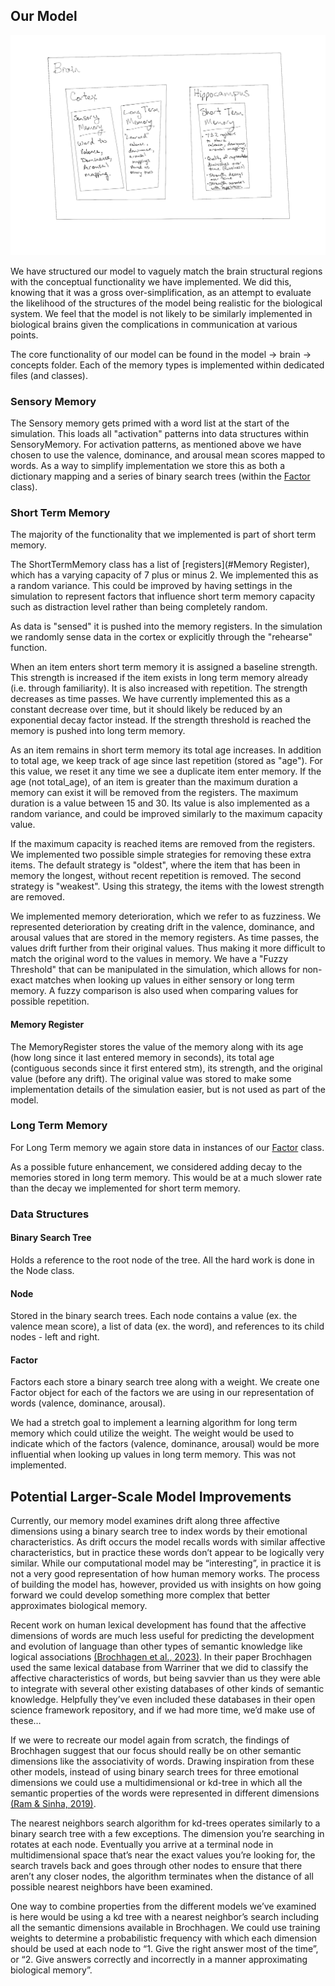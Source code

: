 

## Our Model

![High Level Model Overview](images/modeldiagram.png)

We have structured our model to vaguely match the brain structural regions 
with the conceptual functionality we have implemented. We did this, knowing 
that it was a gross over-simplification, as an attempt 
to evaluate the likelihood of the structures of the model being realistic for
the biological system. We feel that the model is not likely to be similarly implemented
in biological brains given the complications in communication at various points.

The core functionality of our model can be found in the model -> brain -> concepts folder. 
Each of the memory types is implemented within dedicated files (and classes). 

### Sensory Memory

The Sensory memory gets primed with a word list at the start of the simulation. 
This loads all "activation" patterns into data structures within SensoryMemory. 
For activation patterns, as mentioned above we have chosen to use the valence, dominance, 
and arousal mean scores mapped to words. As a way to simplify implementation we store this
as both a dictionary mapping and a series of binary search trees (within the [Factor](#Factor) class). 

### Short Term Memory

The majority of the functionality that we implemented is part of short term memory. 

The ShortTermMemory class has a list of [registers](#Memory Register), which has a varying capacity of 
7 plus or minus 2. We implemented this as a random variance. This could be improved by
having settings in the simulation to represent factors that influence short term memory 
capacity such as distraction level rather than being completely random.

As data is "sensed" it is pushed into the memory registers. In the simulation we 
randomly sense data in the cortex or explicitly through the "rehearse" function.

When an item enters short term memory it is assigned a baseline strength. This 
strength is increased if the item exists in long term memory already 
(i.e. through familiarity). It is also increased with repetition. The strength 
decreases as time passes. We have currently implemented this as a constant decrease
over time, but it should likely be reduced by an exponential decay factor instead.
If the strength threshold is reached the memory is pushed into long term memory.

As an item remains in short term memory its total age increases. In addition to 
total age, we keep track of age since last repetition (stored as "age"). For this 
value, we reset it any time we see a duplicate item enter memory. If the 
age (not total_age), of an item is greater than the maximum duration a memory 
can exist it will be removed from the registers. The maximum duration is a value 
between 15 and 30. Its value is also implemented as a random variance, and could be 
improved similarly to the maximum capacity value.

If the maximum capacity is reached items are removed from the registers. 
We implemented two possible simple strategies for 
removing these extra items. The default strategy is "oldest", where the item that 
has been in memory the longest, without recent repetition is removed. The second
strategy is "weakest". Using this strategy, the items with the lowest strength are 
removed. 


We implemented memory deterioration, which we refer to as fuzziness. We represented
deterioration by creating drift in the valence, dominance, and arousal values that are 
stored in the memory registers. As time passes, the values drift further from their 
original values. Thus making it more difficult to match the original word to the values 
in memory. We have a "Fuzzy Threshold" that can be manipulated in the simulation, which 
allows for non-exact matches when looking up values in either sensory or long term memory. 
A fuzzy comparison is also used when comparing values for possible repetition. 

#### Memory Register

The MemoryRegister stores the value of the memory along with its age 
(how long since it last entered memory in seconds), 
its total age (contiguous seconds since it first entered stm),
its strength, and the original value (before any drift). The original value 
was stored to make some implementation details of the simulation easier, but 
is not used as part of the model. 

### Long Term Memory

For Long Term memory we again store data in instances of our [Factor](#Factor) class.

As a possible future enhancement, we considered adding decay to the memories stored in long term memory. 
This would be at a much slower rate than the decay we implemented for short term memory. 

### Data Structures

#### Binary Search Tree

Holds a reference to the root node of the tree. All the hard work is done in the Node class.

#### Node

Stored in the binary search trees. Each node contains a value (ex. the valence mean score), a 
list of data (ex. the word), and references to its child nodes - left and right.

#### Factor

Factors each store a binary search tree along with a weight. We create one Factor object
for each of the factors we are using in our representation of words 
(valence, dominance, arousal). 

We had a stretch goal to implement
a learning algorithm for long term memory which could utilize the weight. 
The weight would be used to indicate which of the factors (valence, dominance, arousal) 
would be more influential when looking up values in long term memory. This was not implemented.


## Potential Larger-Scale Model Improvements

Currently, our memory model examines drift along three affective 
dimensions using a binary search tree to index words by their 
emotional characteristics. As drift occurs the model recalls words 
with similar affective characteristics, but in practice these words 
don’t appear to be logically very similar. While our computational 
model may be “interesting”, in practice it is not a very good 
representation of how human memory works. The process of building 
the model has, however, provided us with insights on how going 
forward we could develop something more complex that better 
approximates biological memory. 

Recent work on human lexical development has found that the affective
dimensions of words are much less useful for predicting the 
development and evolution of language than other types of semantic 
knowledge like logical associations 
<a href="" onclick="customHref('references#brochhagen-et-al-2023');">(Brochhagen et al., 2023)</a>. 
In their paper Brochhagen 
used the same lexical database from Warriner that we did to classify 
the affective characteristics of words, but being savvier than us 
they were able to integrate with several other existing databases 
of other kinds of semantic knowledge. Helpfully they’ve even included 
these databases in their open science framework repository, and if we
had more time, we’d make use of these… 

If we were to recreate our model again from scratch, the findings of 
Brochhagen suggest that our focus should really be on other semantic 
dimensions like the associativity of words. Drawing inspiration from 
these other models, instead of using binary search trees for three 
emotional dimensions we could use a multidimensional or kd-tree in 
which all the semantic properties of the words were represented in 
different dimensions 
<a href="" onclick="customHref('references#ram-sinha-2019');">(Ram & Sinha, 2019)</a>.

The nearest neighbors search algorithm for kd-trees operates 
similarly to a binary search tree with a few exceptions. The 
dimension you’re searching in rotates at each node. Eventually you 
arrive at a terminal node in multidimensional space that’s near the 
exact values you’re looking for, the search travels back and goes 
through other nodes to ensure that there aren’t any closer nodes, 
the algorithm terminates when the distance of all possible nearest 
neighbors have been examined.

One way to combine properties from the different models we’ve 
examined is here would be using a kd tree with a nearest neighbor’s 
search including all the semantic dimensions available in Brochhagen.
We could use training weights to determine a probabilistic frequency 
with which each dimension should be used at each node to 
“1. Give the right answer most of the time”, or 
“2. Give answers correctly and incorrectly in a manner approximating 
biological memory”.
